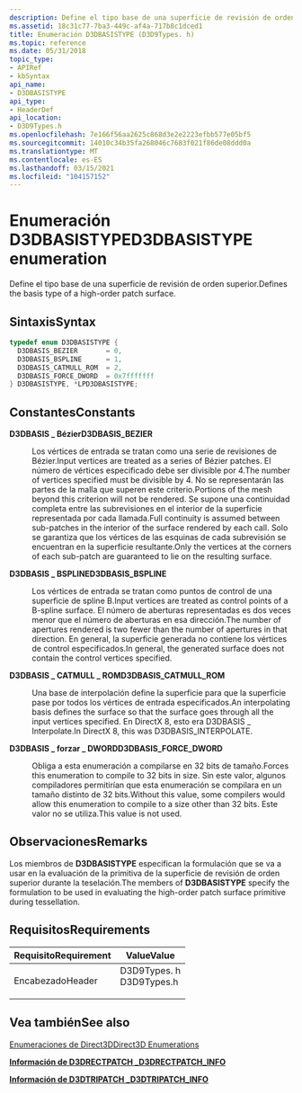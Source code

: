 ```yaml
---
description: Define el tipo base de una superficie de revisión de orden superior.
ms.assetid: 18c31c77-7ba3-449c-af4a-717b8c1dced1
title: Enumeración D3DBASISTYPE (D3D9Types. h)
ms.topic: reference
ms.date: 05/31/2018
topic_type:
- APIRef
- kbSyntax
api_name:
- D3DBASISTYPE
api_type:
- HeaderDef
api_location:
- D3D9Types.h
ms.openlocfilehash: 7e166f56aa2625c868d3e2e2223efbb577e05bf5
ms.sourcegitcommit: 14010c34b35fa268046c7683f021f86de08ddd0a
ms.translationtype: MT
ms.contentlocale: es-ES
ms.lasthandoff: 03/15/2021
ms.locfileid: "104157152"
---
```

# <a name="d3dbasistype-enumeration"></a><span data-ttu-id="b55d0-103">Enumeración D3DBASISTYPE</span><span class="sxs-lookup"><span data-stu-id="b55d0-103">D3DBASISTYPE enumeration</span></span>

<span data-ttu-id="b55d0-104">Define el tipo base de una superficie de revisión de orden superior.</span><span class="sxs-lookup"><span data-stu-id="b55d0-104">Defines the basis type of a high-order patch surface.</span></span>

## <a name="syntax"></a><span data-ttu-id="b55d0-105">Sintaxis</span><span class="sxs-lookup"><span data-stu-id="b55d0-105">Syntax</span></span>


```C++
typedef enum D3DBASISTYPE { 
  D3DBASIS_BEZIER       = 0,
  D3DBASIS_BSPLINE      = 1,
  D3DBASIS_CATMULL_ROM  = 2,
  D3DBASIS_FORCE_DWORD  = 0x7fffffff
} D3DBASISTYPE, *LPD3DBASISTYPE;
```



## <a name="constants"></a><span data-ttu-id="b55d0-106">Constantes</span><span class="sxs-lookup"><span data-stu-id="b55d0-106">Constants</span></span>

<dl> <dt>

<span data-ttu-id="b55d0-107"><span id="D3DBASIS_BEZIER"></span><span id="d3dbasis_bezier"></span>**D3DBASIS \_ Bézier**</span><span class="sxs-lookup"><span data-stu-id="b55d0-107"><span id="D3DBASIS_BEZIER"></span><span id="d3dbasis_bezier"></span>**D3DBASIS\_BEZIER**</span></span>
</dt> <dd>

<span data-ttu-id="b55d0-108">Los vértices de entrada se tratan como una serie de revisiones de Bézier.</span><span class="sxs-lookup"><span data-stu-id="b55d0-108">Input vertices are treated as a series of Bézier patches.</span></span> <span data-ttu-id="b55d0-109">El número de vértices especificado debe ser divisible por 4.</span><span class="sxs-lookup"><span data-stu-id="b55d0-109">The number of vertices specified must be divisible by 4.</span></span> <span data-ttu-id="b55d0-110">No se representarán las partes de la malla que superen este criterio.</span><span class="sxs-lookup"><span data-stu-id="b55d0-110">Portions of the mesh beyond this criterion will not be rendered.</span></span> <span data-ttu-id="b55d0-111">Se supone una continuidad completa entre las subrevisiones en el interior de la superficie representada por cada llamada.</span><span class="sxs-lookup"><span data-stu-id="b55d0-111">Full continuity is assumed between sub-patches in the interior of the surface rendered by each call.</span></span> <span data-ttu-id="b55d0-112">Solo se garantiza que los vértices de las esquinas de cada subrevisión se encuentran en la superficie resultante.</span><span class="sxs-lookup"><span data-stu-id="b55d0-112">Only the vertices at the corners of each sub-patch are guaranteed to lie on the resulting surface.</span></span>

</dd> <dt>

<span data-ttu-id="b55d0-113"><span id="D3DBASIS_BSPLINE"></span><span id="d3dbasis_bspline"></span>**D3DBASIS \_ BSPLINE**</span><span class="sxs-lookup"><span data-stu-id="b55d0-113"><span id="D3DBASIS_BSPLINE"></span><span id="d3dbasis_bspline"></span>**D3DBASIS\_BSPLINE**</span></span>
</dt> <dd>

<span data-ttu-id="b55d0-114">Los vértices de entrada se tratan como puntos de control de una superficie de spline B.</span><span class="sxs-lookup"><span data-stu-id="b55d0-114">Input vertices are treated as control points of a B-spline surface.</span></span> <span data-ttu-id="b55d0-115">El número de aberturas representadas es dos veces menor que el número de aberturas en esa dirección.</span><span class="sxs-lookup"><span data-stu-id="b55d0-115">The number of apertures rendered is two fewer than the number of apertures in that direction.</span></span> <span data-ttu-id="b55d0-116">En general, la superficie generada no contiene los vértices de control especificados.</span><span class="sxs-lookup"><span data-stu-id="b55d0-116">In general, the generated surface does not contain the control vertices specified.</span></span>

</dd> <dt>

<span data-ttu-id="b55d0-117"><span id="D3DBASIS_CATMULL_ROM"></span><span id="d3dbasis_catmull_rom"></span>**D3DBASIS \_ CATMULL \_ ROM**</span><span class="sxs-lookup"><span data-stu-id="b55d0-117"><span id="D3DBASIS_CATMULL_ROM"></span><span id="d3dbasis_catmull_rom"></span>**D3DBASIS\_CATMULL\_ROM**</span></span>
</dt> <dd>

<span data-ttu-id="b55d0-118">Una base de interpolación define la superficie para que la superficie pase por todos los vértices de entrada especificados.</span><span class="sxs-lookup"><span data-stu-id="b55d0-118">An interpolating basis defines the surface so that the surface goes through all the input vertices specified.</span></span> <span data-ttu-id="b55d0-119">En DirectX 8, esto era D3DBASIS \_ Interpolate.</span><span class="sxs-lookup"><span data-stu-id="b55d0-119">In DirectX 8, this was D3DBASIS\_INTERPOLATE.</span></span>

</dd> <dt>

<span data-ttu-id="b55d0-120"><span id="D3DBASIS_FORCE_DWORD"></span><span id="d3dbasis_force_dword"></span>**D3DBASIS \_ forzar \_ DWORD**</span><span class="sxs-lookup"><span data-stu-id="b55d0-120"><span id="D3DBASIS_FORCE_DWORD"></span><span id="d3dbasis_force_dword"></span>**D3DBASIS\_FORCE\_DWORD**</span></span>
</dt> <dd>

<span data-ttu-id="b55d0-121">Obliga a esta enumeración a compilarse en 32 bits de tamaño.</span><span class="sxs-lookup"><span data-stu-id="b55d0-121">Forces this enumeration to compile to 32 bits in size.</span></span> <span data-ttu-id="b55d0-122">Sin este valor, algunos compiladores permitirían que esta enumeración se compilara en un tamaño distinto de 32 bits.</span><span class="sxs-lookup"><span data-stu-id="b55d0-122">Without this value, some compilers would allow this enumeration to compile to a size other than 32 bits.</span></span> <span data-ttu-id="b55d0-123">Este valor no se utiliza.</span><span class="sxs-lookup"><span data-stu-id="b55d0-123">This value is not used.</span></span>

</dd> </dl>

## <a name="remarks"></a><span data-ttu-id="b55d0-124">Observaciones</span><span class="sxs-lookup"><span data-stu-id="b55d0-124">Remarks</span></span>

<span data-ttu-id="b55d0-125">Los miembros de **D3DBASISTYPE** especifican la formulación que se va a usar en la evaluación de la primitiva de la superficie de revisión de orden superior durante la teselación.</span><span class="sxs-lookup"><span data-stu-id="b55d0-125">The members of **D3DBASISTYPE** specify the formulation to be used in evaluating the high-order patch surface primitive during tessellation.</span></span>

## <a name="requirements"></a><span data-ttu-id="b55d0-126">Requisitos</span><span class="sxs-lookup"><span data-stu-id="b55d0-126">Requirements</span></span>



| <span data-ttu-id="b55d0-127">Requisito</span><span class="sxs-lookup"><span data-stu-id="b55d0-127">Requirement</span></span> | <span data-ttu-id="b55d0-128">Value</span><span class="sxs-lookup"><span data-stu-id="b55d0-128">Value</span></span> |
|-------------------|----------------------------------------------------------------------------------------|
| <span data-ttu-id="b55d0-129">Encabezado</span><span class="sxs-lookup"><span data-stu-id="b55d0-129">Header</span></span><br/> | <dl> <span data-ttu-id="b55d0-130"><dt>D3D9Types. h</dt></span><span class="sxs-lookup"><span data-stu-id="b55d0-130"><dt>D3D9Types.h</dt></span></span> </dl> |



## <a name="see-also"></a><span data-ttu-id="b55d0-131">Vea también</span><span class="sxs-lookup"><span data-stu-id="b55d0-131">See also</span></span>

<dl> <dt>

[<span data-ttu-id="b55d0-132">Enumeraciones de Direct3D</span><span class="sxs-lookup"><span data-stu-id="b55d0-132">Direct3D Enumerations</span></span>](dx9-graphics-reference-d3d-enums.md)
</dt> <dt>

[<span data-ttu-id="b55d0-133">**Información de D3DRECTPATCH \_**</span><span class="sxs-lookup"><span data-stu-id="b55d0-133">**D3DRECTPATCH\_INFO**</span></span>](d3drectpatch-info.md)
</dt> <dt>

[<span data-ttu-id="b55d0-134">**Información de D3DTRIPATCH \_**</span><span class="sxs-lookup"><span data-stu-id="b55d0-134">**D3DTRIPATCH\_INFO**</span></span>](d3dtripatch-info.md)
</dt> </dl>

 

 




